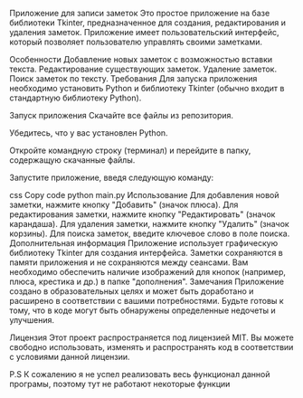 Приложение для записи заметок Это простое приложение на базе библиотеки Tkinter, предназначенное для создания, редактирования и удаления заметок. Приложение имеет пользовательский интерфейс, который позволяет пользователю управлять своими заметками.

Особенности Добавление новых заметок с возможностью вставки текста. Редактирование существующих заметок. Удаление заметок. Поиск заметок по тексту. Требования Для запуска приложения необходимо установить Python и библиотеку Tkinter (обычно входит в стандартную библиотеку Python).

Запуск приложения Скачайте все файлы из репозитория.

Убедитесь, что у вас установлен Python.

Откройте командную строку (терминал) и перейдите в папку, содержащую скачанные файлы.

Запустите приложение, введя следующую команду:

css Copy code python main.py Использование Для добавления новой заметки, нажмите кнопку "Добавить" (значок плюса). Для редактирования заметки, нажмите кнопку "Редактировать" (значок карандаша). Для удаления заметки, нажмите кнопку "Удалить" (значок корзины). Для поиска заметок, введите ключевое слово в поле поиска. Дополнительная информация Приложение использует графическую библиотеку Tkinter для создания интерфейса. Заметки сохраняются в памяти приложения и не сохраняются между сеансами. Вам необходимо обеспечить наличие изображений для кнопок (например, плюса, крестика и др.) в папке "дополнения". Замечания Приложение создано в образовательных целях и может быть доработано и расширено в соответствии с вашими потребностями. Будьте готовы к тому, что в коде могут быть обнаружены определенные недочеты и улучшения.

Лицензия Этот проект распространяется под лицензией MIT. Вы можете свободно использовать, изменять и распространять код в соответствии с условиями данной лицензии.

P.S К сожалению я не успел реализовать весь функционал данной програмы, поэтому тут не работают некоторые функции
